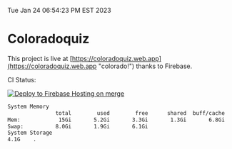 Tue Jan 24 06:54:23 PM EST 2023

# Coloradoquiz


This project is live at [https://coloradoquiz.web.app](https://coloradoquiz.web.app "colorado!") thanks to Firebase.

CI Status: 

[![Deploy to Firebase Hosting on merge](https://github.com/teamkushal/coloradoquiz/actions/workflows/firebase-hosting-merge.yml/badge.svg)](https://github.com/teamkushal/coloradoquiz/actions/workflows/firebase-hosting-merge.yml)

```bash
System Memory
               total        used        free      shared  buff/cache   available
Mem:            15Gi       5.2Gi       3.3Gi       1.3Gi       6.8Gi       8.4Gi
Swap:          8.0Gi       1.9Gi       6.1Gi
System Storage
4.1G	.
